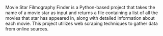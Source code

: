 Movie Star Filmography Finder is a Python-based project that takes the name of a movie star as input and returns a file containing a list of all the movies that star has appeared in, along with detailed information about each movie. This project utilizes web scraping techniques to gather data from online sources.

